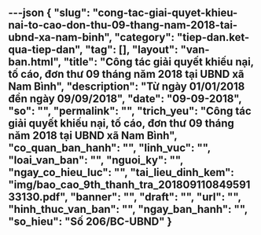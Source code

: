 ---json
{
    "slug": "cong-tac-giai-quyet-khieu-nai-to-cao-don-thu-09-thang-nam-2018-tai-ubnd-xa-nam-binh",
    "category": "tiep-dan.ket-qua-tiep-dan",
    "tag": [],
    "layout": "van-ban.html",
    "title": "Công tác giải quyết khiếu nại, tố cáo, đơn thư 09 tháng năm 2018 tại UBND xã Nam Bình",
    "description": "Từ ngày 01/01/2018 đền ngày 09/09/2018",
    "date": "09-09-2018",
    "so": "",
    "permalink": "",
    "trich_yeu": "Công tác giải quyết khiếu nại, tố cáo, đơn thư 09 tháng năm 2018 tại UBND xã Nam Bình",
    "co_quan_ban_hanh": "",
    "linh_vuc": "",
    "loai_van_ban": "",
    "nguoi_ky": "",
    "ngay_co_hieu_luc": "",
    "tai_lieu_dinh_kem": "img/bao_cao_9th_thanh_tra_20180911084959133130.pdf",
    "banner": "",
    "draft": "",
    "url": "",
    "hinh_thuc_van_ban": "",
    "ngay_ban_hanh": "",
    "so_hieu": "Số 206/BC-UBND"
}
---
